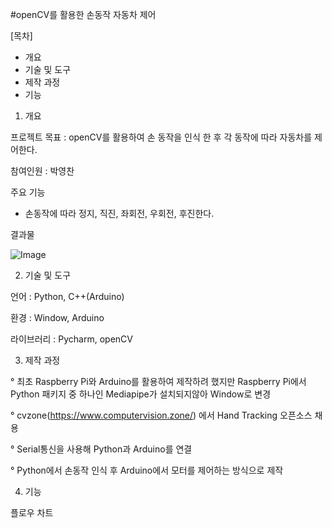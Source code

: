 #openCV를 활용한 손동작 자동차 제어

[목차]
- 개요
- 기술 및 도구
- 제작 과정
- 기능

1. 개요

프로젝트 목표 : openCV를 활용하여 손 동작을 인식 한 후 각 동작에 따라 자동차를 제어한다.

참여인원 : 박영찬

주요 기능
 - 손동작에 따라 정지, 직진, 좌회전, 우회전, 후진한다.

결과물

![Image](https://github.com/user-attachments/assets/03240cf1-38a9-455e-a60e-0b090416ca96)


2. 기술 및 도구

언어 : Python, C++(Arduino)

환경 : Window, Arduino

라이브러리 : Pycharm, openCV


3. 제작 과정

° 최초 Raspberry Pi와 Arduino를 활용하여 제작하려 했지만 Raspberry Pi에서 Python 패키지 중 하나인 Mediapipe가 설치되지않아 Window로 변경

° cvzone(https://www.computervision.zone/) 에서 Hand Tracking 오픈소스 채용

° Serial통신을 사용해 Python과 Arduino를 연결

° Python에서 손동작 인식 후 Arduino에서 모터를 제어하는 방식으로 제작


4. 기능

플로우 차트


